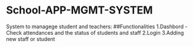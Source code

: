 # School-APP-MGMT-SYSTEM
System to managege student and teachers:
##Functionalities
1.Dashbord - Check attendances and the status of students and staff
2.Login
3.Adding new staff or student

